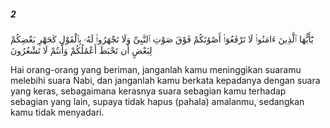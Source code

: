 ##### 2

<span class="ayah">يَٰٓأَيُّهَا ٱلَّذِينَ ءَامَنُوا۟ لَا تَرْفَعُوٓا۟ أَصْوَٰتَكُمْ فَوْقَ صَوْتِ ٱلنَّبِىِّ وَلَا تَجْهَرُوا۟ لَهُۥ بِٱلْقَوْلِ كَجَهْرِ بَعْضِكُمْ لِبَعْضٍ أَن تَحْبَطَ أَعْمَٰلُكُمْ وَأَنتُمْ لَا تَشْعُرُونَ</span>

<span class="ayah_translation">Hai orang-orang yang beriman, janganlah kamu meninggikan suaramu melebihi suara Nabi, dan janganlah kamu berkata kepadanya dengan suara yang keras, sebagaimana kerasnya suara sebagian kamu terhadap sebagian yang lain, supaya tidak hapus (pahala) amalanmu, sedangkan kamu tidak menyadari.</span>
